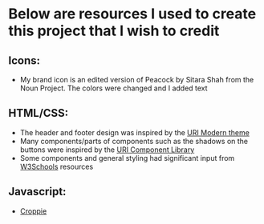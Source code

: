 # Below are resources I used to create this project that I wish to credit

## Icons:
- My brand icon is an edited version of Peacock by Sitara Shah from the Noun Project. The colors were changed and I added text

## HTML/CSS:
- The header and footer design was inspired by the [URI Modern theme](https://github.com/uriweb/uri-modern "URI Modern Theme Github")
- Many components/parts of components such as the shadows on the buttons were inspired by the [URI Component Library](https://github.com/uriweb/uri-component-library "URI Component Library Github")
- Some components and general styling had significant input from [W3Schools](https://www.w3schools.com "W3Schools") resources

## Javascript:
- [Croppie](https://foliotek.github.io/Croppie/ "Croppie Github")
